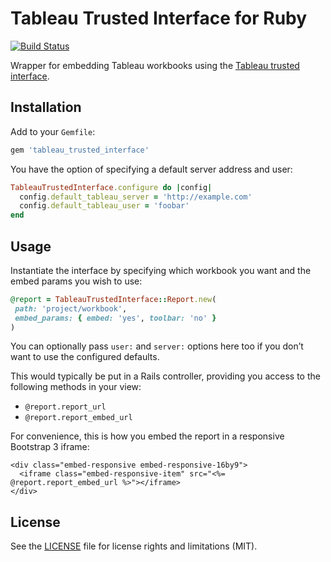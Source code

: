 # Tableau Trusted Interface for Ruby

[![Build Status](https://travis-ci.org/hughevans/tableau_trusted_interface.svg?branch=master)](https://travis-ci.org/hughevans/tableau_trusted_interface)

Wrapper for embedding Tableau workbooks using the [Tableau trusted interface](http://onlinehelp.tableau.com/current/server/en-us/help.htm#trusted_auth_how.htm).

## Installation

Add to your `Gemfile`:

``` ruby
gem 'tableau_trusted_interface'
```

You have the option of specifying a default server address and user:

``` ruby
TableauTrustedInterface.configure do |config|
  config.default_tableau_server = 'http://example.com'
  config.default_tableau_user = 'foobar'
end
```

## Usage

 Instantiate the interface by specifying which workbook you want and the embed params you wish to use:

 ``` ruby
@report = TableauTrustedInterface::Report.new(
  path: 'project/workbook',
  embed_params: { embed: 'yes', toolbar: 'no' }
)
```

You can optionally pass `user:` and `server:` options here too if you don’t want to use the configured defaults.

This would typically be put in a Rails controller, providing you access to the following methods in your view:

 - `@report.report_url`
 - `@report.report_embed_url`

For convenience, this is how you embed the report in a responsive Bootstrap 3 iframe:

``` erb
<div class="embed-responsive embed-responsive-16by9">
  <iframe class="embed-responsive-item" src="<%= @report.report_embed_url %>"></iframe>
</div>
```

## License

See the [LICENSE](LICENSE) file for license rights and limitations (MIT).
